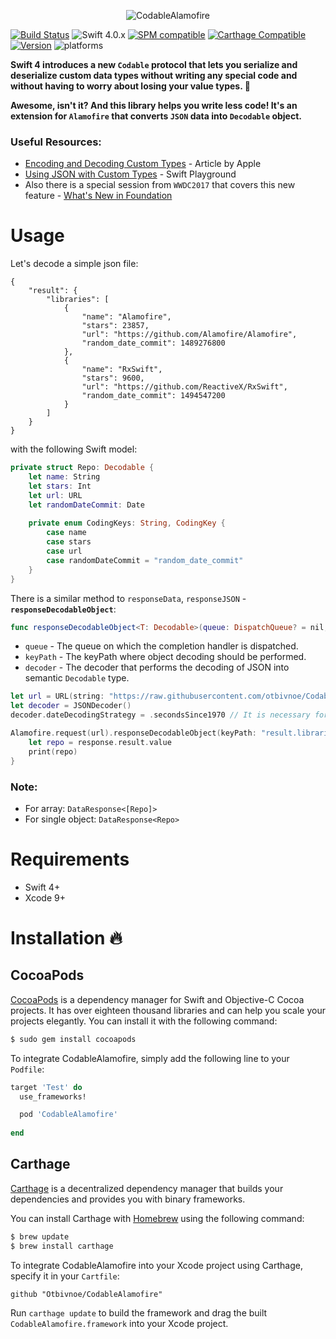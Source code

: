 <p align="center">
  <img src="http://i.imgur.com/x2E68WN.png" alt="CodableAlamofire"/>
</p>

[![Build Status](https://travis-ci.org/Otbivnoe/CodableAlamofire.svg?branch=master)](https://travis-ci.org/Otbivnoe/CodableAlamofire)
![Swift 4.0.x](https://img.shields.io/badge/Swift-4.0-orange.svg)
[![SPM compatible](https://img.shields.io/badge/SPM-compatible-brightgreen.svg)](https://github.com/apple/swift-package-manager)
[![Carthage Compatible](https://img.shields.io/badge/Carthage-compatible-4BC51D.svg?style=flat)](https://github.com/Carthage/Carthage)
[![Version](https://img.shields.io/cocoapods/v/CodableAlamofire.svg?style=flat)](http://cocoadocs.org/docsets/CodableAlamofire)
![platforms](https://img.shields.io/badge/platforms-iOS%20%7C%20macOS%20%7C%20tvOS%20%7C%20watchOS%20%7C%20Linux-333333.svg)

**Swift 4 introduces a new `Codable` protocol that lets you serialize and deserialize custom data types without writing any special code and without having to worry about losing your value types. 🎉**

**Awesome, isn't it? And this library helps you write less code! It's an extension for `Alamofire` that converts `JSON` data into `Decodable` object.**

### Useful Resources:
- [Encoding and Decoding Custom Types](https://developer.apple.com/documentation/foundation/archives_and_serialization/encoding_and_decoding_custom_types) - Article by Apple
- [Using JSON with Custom Types](https://developer.apple.com/documentation/foundation/archives_and_serialization/using_json_with_custom_types) - Swift Playground
- Also there is a special session from `WWDC2017` that covers this new feature - [What's New in Foundation](https://developer.apple.com/videos/play/wwdc2017/212/)

# Usage

Let's decode a simple json file:
```
{
    "result": {
        "libraries": [
            {
                "name": "Alamofire",
                "stars": 23857,
                "url": "https://github.com/Alamofire/Alamofire",
                "random_date_commit": 1489276800
            },
            {
                "name": "RxSwift",
                "stars": 9600,
                "url": "https://github.com/ReactiveX/RxSwift",
                "random_date_commit": 1494547200
            }	
        ]
    }
}
```

with the following Swift model: 

```swift
private struct Repo: Decodable {
    let name: String
    let stars: Int
    let url: URL
    let randomDateCommit: Date
    
    private enum CodingKeys: String, CodingKey {
        case name
        case stars
        case url
        case randomDateCommit = "random_date_commit"
    }
}
```

There is a similar method to `responseData`, `responseJSON` - **`responseDecodableObject`**:

```swift 
func responseDecodableObject<T: Decodable>(queue: DispatchQueue? = nil, keyPath: String? = nil, decoder: JSONDecoder = JSONDecoder(), completionHandler: @escaping (DataResponse<T>) -> Void)
```

- `queue` - The queue on which the completion handler is dispatched.
- `keyPath` - The keyPath where object decoding should be performed.
- `decoder` - The decoder that performs the decoding of JSON into semantic `Decodable` type.

```swift
let url = URL(string: "https://raw.githubusercontent.com/otbivnoe/CodableAlamofire/master/keypathArray.json")!
let decoder = JSONDecoder()
decoder.dateDecodingStrategy = .secondsSince1970 // It is necessary for correct decoding. Timestamp -> Date.

Alamofire.request(url).responseDecodableObject(keyPath: "result.libraries", decoder: decoder) { (response: DataResponse<[Repo]>) in
    let repo = response.result.value
    print(repo)
}
```

### Note: 
 - For array: `DataResponse<[Repo]>`
 - For single object: `DataResponse<Repo>`

# Requirements
 - Swift 4+
 - Xcode 9+

# Installation 🔥

## CocoaPods

[CocoaPods](http://cocoapods.org) is a dependency manager for Swift and Objective-C Cocoa projects. It has over eighteen thousand libraries and can help you scale your projects elegantly. You can install it with the following command:

```bash
$ sudo gem install cocoapods
```

To integrate CodableAlamofire, simply add the following line to your `Podfile`:

```ruby
target 'Test' do
  use_frameworks!

  pod 'CodableAlamofire'
  
end
```

## Carthage

[Carthage](https://github.com/Carthage/Carthage) is a decentralized dependency manager that builds your dependencies and provides you with binary frameworks.

You can install Carthage with [Homebrew](http://brew.sh/) using the following command:

```bash
$ brew update
$ brew install carthage
```
To integrate CodableAlamofire into your Xcode project using Carthage, specify it in your `Cartfile`:
```odgl
github "Otbivnoe/CodableAlamofire"
```

Run `carthage update` to build the framework and drag the built `CodableAlamofire.framework` into your Xcode project.
